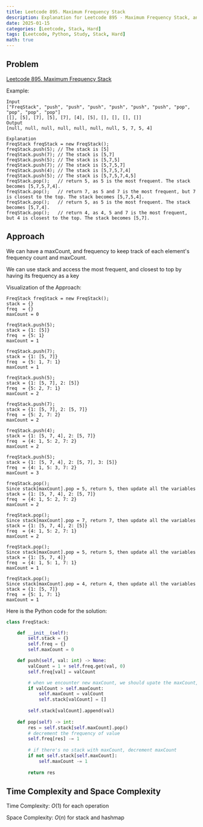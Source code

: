 ```yaml
---
title: Leetcode 895. Maximum Frequency Stack
description: Explanation for Leetcode 895 - Maximum Frequency Stack, and its solution in Python.
date: 2025-01-15
categories: [Leetcode, Stack, Hard]
tags: [Leetcode, Python, Study, Stack, Hard]
math: true
---
```


## Problem
[Leetcode 895. Maximum Frequency Stack](https://leetcode.com/problems/maximum-frequency-stack/description/)

Example:
```
Input
["FreqStack", "push", "push", "push", "push", "push", "push", "pop", "pop", "pop", "pop"]
[[], [5], [7], [5], [7], [4], [5], [], [], [], []]
Output
[null, null, null, null, null, null, null, 5, 7, 5, 4]

Explanation
FreqStack freqStack = new FreqStack();
freqStack.push(5); // The stack is [5]
freqStack.push(7); // The stack is [5,7]
freqStack.push(5); // The stack is [5,7,5]
freqStack.push(7); // The stack is [5,7,5,7]
freqStack.push(4); // The stack is [5,7,5,7,4]
freqStack.push(5); // The stack is [5,7,5,7,4,5]
freqStack.pop();   // return 5, as 5 is the most frequent. The stack becomes [5,7,5,7,4].
freqStack.pop();   // return 7, as 5 and 7 is the most frequent, but 7 is closest to the top. The stack becomes [5,7,5,4].
freqStack.pop();   // return 5, as 5 is the most frequent. The stack becomes [5,7,4].
freqStack.pop();   // return 4, as 4, 5 and 7 is the most frequent, but 4 is closest to the top. The stack becomes [5,7].
```

## Approach

We can have a maxCount, and frequency to keep track of each element's frequency count and maxCount.

We can use stack and access the most frequent, and closest to top by having its frequency as a key

Visualization of the Approach:
```
FreqStack freqStack = new FreqStack();
stack = {}
freq  = {}
maxCount = 0

freqStack.push(5);
stack = {1: [5]}
freq  = {5: 1}
maxCount = 1 

freqStack.push(7);
stack = {1: [5, 7]}
freq  = {5: 1, 7: 1}
maxCount = 1

freqStack.push(5);
stack = {1: [5, 7], 2: [5]}
freq  = {5: 2, 7: 1}
maxCount = 2

freqStack.push(7);
stack = {1: [5, 7], 2: [5, 7]}
freq  = {5: 2, 7: 2}
maxCount = 2

freqStack.push(4);
stack = {1: [5, 7, 4], 2: [5, 7]}
freq  = {4: 1, 5: 2, 7: 2}
maxCount = 2

freqStack.push(5);
stack = {1: [5, 7, 4], 2: [5, 7], 3: [5]}
freq  = {4: 1, 5: 3, 7: 2}
maxCount = 3

freqStack.pop();
Since stack[maxCount].pop = 5, return 5, then update all the variables
stack = {1: [5, 7, 4], 2: [5, 7]}
freq  = {4: 1, 5: 2, 7: 2}
maxCount = 2

freqStack.pop();
Since stack[maxCount].pop = 7, return 7, then update all the variables
stack = {1: [5, 7, 4], 2: [5]}
freq  = {4: 1, 5: 2, 7: 1}
maxCount = 2

freqStack.pop(); 
Since stack[maxCount].pop = 5, return 5, then update all the variables
stack = {1: [5, 7, 4]}
freq  = {4: 1, 5: 1, 7: 1}
maxCount = 1

freqStack.pop(); 
Since stack[maxCount].pop = 4, return 4, then update all the variables
stack = {1: [5, 7]}
freq  = {5: 1, 7: 1}
maxCount = 1
```

Here is the Python code for the solution:
```python
class FreqStack:

    def __init__(self):
        self.stack = {}
        self.freq = {}
        self.maxCount = 0

    def push(self, val: int) -> None:
        valCount = 1 + self.freq.get(val, 0)
        self.freq[val] = valCount

        # when we encounter new maxCount, we should upate the maxCount, and add a new stack for that frequency
        if valCount > self.maxCount:  
            self.maxCount = valCount
            self.stack[valCount] = []
        
        self.stack[valCount].append(val)
    
    def pop(self) -> int:
        res = self.stack[self.maxCount].pop()
        # decrement the frequency of value
        self.freq[res] -= 1
        
        # if there's no stack with maxCount, decrement maxCount
        if not self.stack[self.maxCount]:
            self.maxCount -= 1
        
        return res
```
## Time Complexity and Space Complexity

Time Complexity: $O(1)$ for each operation

Space Complexity: $O(n)$ for stack and hashmap
